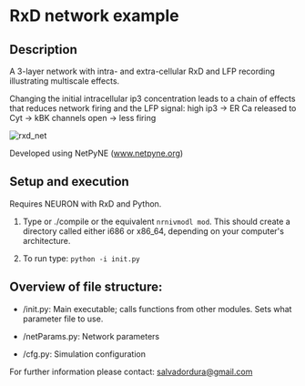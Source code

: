 # RxD network example
## Description
A 3-layer network with intra- and extra-cellular RxD and LFP recording illustrating multiscale effects.

Changing the initial intracellular ip3 concentration leads to a chain of effects that reduces network firing and the LFP signal:
high ip3 -> ER Ca released to Cyt -> kBK channels open -> less firing 

![rxd_net](https://github.com/Neurosim-lab/netpyne/blob/development/examples/rxd_net/rxdfig.png)

Developed using NetPyNE (www.netpyne.org)

## Setup and execution

Requires NEURON with RxD and Python. 

1. Type or ./compile or the equivalent `nrnivmodl mod`. This should create a directory called either i686 or x86_64, depending on your computer's architecture. 

2. To run type: `python -i init.py`

## Overview of file structure:

* /init.py: Main executable; calls functions from other modules. Sets what parameter file to use.

* /netParams.py: Network parameters

* /cfg.py: Simulation configuration


For further information please contact: salvadordura@gmail.com 

